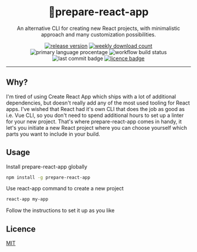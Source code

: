 <div align="center">

# 🥏prepare-react-app

An alternative CLI for creating new React projects, with minimalistic approach and many customization possibilities.

[![release version](https://img.shields.io/npm/v/prepare-react-app)](https://www.npmjs.com/package/prepare-react-app) [![weekly download count](https://img.shields.io/npm/dm/prepare-react-app)](https://npmcharts.com/compare/prepare-react-app?interval=30&minimal=true) ![primary language procentage](https://img.shields.io/github/languages/top/bartektelec/prepare-react-app) ![workflow build status](https://img.shields.io/github/workflow/status/bartektelec/prepare-react-app/Test%20on%20push) ![last commit badge](https://img.shields.io/github/last-commit/bartektelec/prepare-react-app) [![licence badge](https://img.shields.io/npm/l/prepare-react-app)](https://github.com/bartektelec/prepare-react-app/blob/main/LICENSE)

</div>
<hr />

## Why?

I'm tired of using Create React App which ships with a lot of additional dependencies, but doesn't really add any of the most used tooling for React apps. I've wished that React had it's own CLI that does the job as good as i.e. Vue CLI, so you don't need to spend additional hours to set up a linter for your new project. That's where prepare-react-app comes in handy, it let's you initiate a new React project where you can choose yourself which parts you want to include in your build.

## Usage

Install prepare-react-app globally

```bash
npm install -g prepare-react-app
```

Use react-app command to create a new project

```bash
react-app my-app
```

Follow the instructions to set it up as you like

## Licence

[MIT](https://opensource.org/licenses/MIT)
